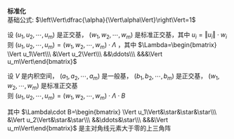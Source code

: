 **标准化**    
基础公式:  $\left\Vert\dfrac{\alpha}{\Vert\alpha\Vert}\right\Vert=1$     
    
设 $(u_1,u_2,\cdots,u_m)$ 是正交基， $(w_1,w_2,\cdots,w_m)$ 是标准正交基，其中 $u_i=\Vert u_i\Vert\cdot w_i$     
则 $(u_1,u_2,\cdots,u_m)=(w_1,w_2,\cdots,w_m)\cdot\Lambda$ ，其中 $\Lambda=\begin{bmatrix}    
\Vert u_1\Vert\\\ &\Vert u_2\Vert\\\ &&\ddots\\\ &&&\Vert u_m\Vert\end{bmatrix}$     
    
设 $V$ 是内积空间， $(a_1,a_2,\cdots,a_m)$ 是一般基， $(b_1,b_2,\cdots,b_m)$ 是正交基， $(w_1,w_2,\cdots,w_m)$ 是标准正交基    
则 $(u_1,u_2,\cdots,u_m)=(w_1,w_2,\cdots,w_m)\cdot\Lambda\cdot B$     
    
其中 $\Lambda\cdot B=\begin{bmatrix}    
\Vert u_1\Vert&\star&\star&\star\\\ &\Vert u_2\Vert&\star&\star\\\ &&\ddots&\star\\\ &&&\Vert u_m\Vert\end{bmatrix}$ 是主对角线元素大于零的上三角阵    
